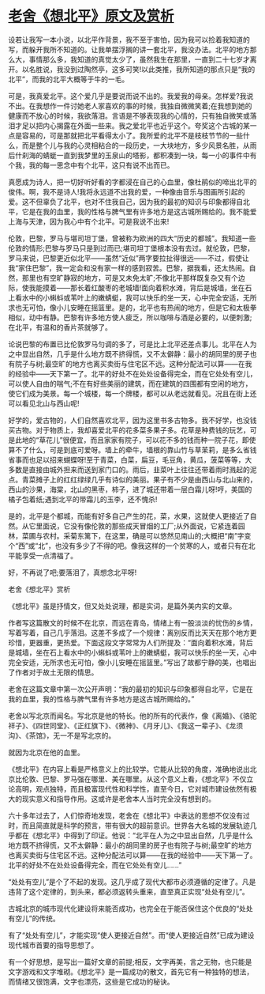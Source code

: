 # [老舍《想北平》原文及赏析](https://www.vrrw.net/wx/9043.html)

设若让我写一本小说，以北平作背景，我不至于害怕，因为我可以捡着我知道的写，而躲开我所不知道的。让我单摆浮搁的讲一套北平，我没办法。北平的地方那么大，事情那么多，我知道的真觉太少了，虽然我生在那里，一直到二十七岁才离开。以名胜说，我没到过陶然亭，这多可笑!以此类推，我所知道的那点只是“我的北平”，而我的北平大概等于牛的一毛。

可是，我真爱北平。这个爱几乎是要说而说不出的。我爱我的母亲。怎样爱?我说不出。在我想作一件讨她老人家喜欢的事的时候，我独自微微笑着;在我想到她的健康而不放心的时候，我欲落泪。言语是不够表现我的心情的，只有独自微笑或落泪才足以把内心揭露在外面一些来。我之爱北平也近乎这个。夸奖这个古城的某一点是容易的，可是那就把北平看得太小了。我所爱的北平不是枝枝节节的一些什么，而是整个儿与我的心灵相粘合的一段历史，一大块地方，多少风景名胜，从雨后什刹海的蜻蜓一直到我梦里的玉泉山的塔影，都积凑到一块，每一小的事件中有个我，我的每一思念中有个北平，这只有说不出而已。



真愿成为诗人，把一切好听好看的字都浸在自己的心血里，像杜鹃似的啼出北平的俊伟。啊，我不是诗人!我将永远道不出我的爱，一种像由音乐与图画所引起的爱。这不但辜负了北平，也对不住我自己，因为我的最初的知识与印象都得自北平，它是在我的血里，我的性格与脾气里有许多地方是这古城所赐给的。我不能爱上海与天津，因为我心中有个北平。可是我说不出来!

伦敦，巴黎，罗马与堪司坦丁堡，曾被称为欧洲的四大“历史的都城”。我知道一些伦敦的情形;巴黎与罗马只是到过而已;堪司坦丁堡根本没有去过。就伦敦，巴黎，罗马来说，巴黎更近似北平——虽然“近似”两字要拉扯得很远——不过，假使让我“家住巴黎”，我一定会和没有家一样的感到寂苦。巴黎，据我看，还太热闹。自然，那里也有空旷静寂的地方，可是又未免太旷;不像北平那样既复杂又有个边际，使我能摸着——那长着红酸枣的老城墙!面向着积水滩，背后是城墙，坐在石上看水中的小蝌蚪或苇叶上的嫩蜻蜓，我可以快乐的坐一天，心中完全安适，无所求也无可怕，像小儿安睡在摇篮里。是的，北平也有热闹的地方，但是它和太极拳相似，动中有静。巴黎有许多地方使人疲乏，所以咖啡与酒是必要的，以便刺激;在北平，有温和的香片茶就够了。

论说巴黎的布置已比伦敦罗马匀调的多了，可是比上北平还差点事儿。北平在人为之中显出自然，几乎是什么地方既不挤得慌，又不太僻静：最小的胡同里的房子也有院子与树;最空旷的地方也离买卖街与住宅区不远。这种分配法可以算——在我的经验中——天下第一了。北平的好处不在处处设备得完全，而在它处处有空儿，可以使人自由的喘气;不在有好些美丽的建筑，而在建筑的四围都有空闲的地方，使它们成为美景。每一个城楼，每一个牌楼，都可以从老远就看见。况且在街上还可以看见北山与西山呢!

好学的，爱古物的，人们自然喜欢北平，因为这里书多古物多。我不好学，也没钱买古物。对于物质上，我却喜爱北平的花多菜多果子多。花草是种费钱的玩艺，可是此地的“草花儿”很便宜，而且家家有院子，可以花不多的钱而种一院子花，即使算不了什么，可是到底可爱呀。墙上的牵牛，墙根的靠山竹与草茉莉，是多么省钱省事而也足以招来蝴蝶呀!至于青菜，白菜，扁豆，毛豆角，黄瓜，菠菜等等，大多数是直接由城外担来而送到家门口的。雨后，韭菜叶上往往还带着雨时溅起的泥点。青菜摊子上的红红绿绿几乎有诗似的美丽。果子有不少是由西山与北山来的，西山的沙果，海棠，北山的黑枣，柿子，进了城还带着一层白霜儿呀!哼，美国的橘子包着纸;遇到北平的带霜儿的玉李，还不愧杀!

是的，北平是个都城，而能有好多自己产生的花，菜，水果，这就使人更接近了自然。从它里面说，它没有像伦敦的那些成天冒烟的工厂;从外面说，它紧连着园林，菜圃与农村。采菊东篱下，在这里，确是可以悠然见南山的;大概把“南”字变个“西”或“北”，也没有多少了不得的吧。像我这样的一个贫寒的人，或者只有在北平能享受一点清福了。

好，不再说了吧;要落泪了，真想念北平呀!

老舍《想北平》赏析

《想北平》虽是抒情文，但又处处说理，都是实词，是篇外美内实的文章。

作者写这篇散文的时候不在北京，而远在青岛，情绪上有一股淡淡的忧伤的乡情，写着写着，自己几乎落泪。这差不多成了一个规律：离别反而比天天在那个地方更珍惜，更器重，更热爱。下面这段文字常常为人们所提及：“面向着积水滩，背后是城墙，坐在石上看水中的小蝌蚪或苇叶上的嫩蜻蜓，我可以快乐的坐一天，心中完全安适，无所求也无可怕，像小儿安睡在摇篮里。”写出了故都宁静的美，也唱出了作者对于故土无限的情思。

老舍在这篇文章中第一次公开声明：“我的最初的知识与印象都得自北平，它是在我的血里，我的性格与脾气里有许多地方是这古城所赐给的。”

老舍以写北京而闻名。写北京是他的特长。他的所有的代表作，像《离婚》、《骆驼祥子》、《四世同堂》、《正红旗下》、《微神》、《月牙儿》、《我这一辈子》、《龙须沟》、《茶馆》，无一不是写北京的。

就因为北京在他的血里。

《想北平》在内容上看是严格意义上的比较学。它能从比较的角度，准确地说出北京比伦敦、巴黎、罗马强在哪里、美在哪里。从这个意义上看，《想北平》不仅立论高明，观点独特，而且极富现代性和科学性，直至今日，它对城市建设依然有极大的现实意义和指导作用。这或许是老舍本人当时完全没有想到的。

六十多年过去了，人们惊奇地发现，老舍在《想北平》中表达的思想不仅没有过时，而且简直就是科学的预言，带有很大的超前意识。世界各大名城的发展轨迹几乎都在《想北平》中得到了印证。他说：“北平在人为之中显出自然，几乎是什么地方既不挤得慌，又不太僻静：最小的胡同里的房子也有院子与树;最空旷的地方也离买卖街与住宅区不远。这种分配法可以算——在我的经验中——天下第一了。北平的好处不在处处设备得完全，而在它处处有空儿……”

“处处有空儿”是个了不起的发现。这几乎成了现代大都市必须遵循的定律了。凡是违背了这个定律的，到头来，都必须返转头重来，直至真正实现“处处有空儿”。

古城北京的城市现代化建设将来能否成功，也完全在于能否保住这个优良的“处处有空儿”的传统。

有了“处处有空儿”，才能实现“使人更接近自然”。而“使人更接近自然”已成为建设现代城市首要的指导思想了。

有一个好思想，是写出一篇好文章的前提;相反，文字再美，言之无物，也只能是文字游戏和文字堆砌。《想北平》是一篇成功的散文，首先它有一种独特的想法，而情绪又很饱满，文字也漂亮，这些是它成功的秘诀。

